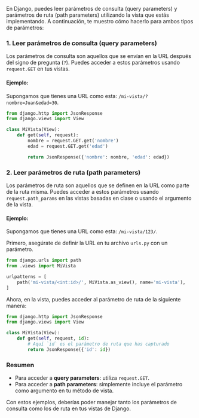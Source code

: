 En Django, puedes leer parámetros de consulta (query parameters) y parámetros de ruta (path parameters) utilizando la vista que estás implementando. A continuación, te muestro cómo hacerlo para ambos tipos de parámetros:

### 1. Leer parámetros de consulta (query parameters)

Los parámetros de consulta son aquellos que se envían en la URL después del signo de pregunta (`?`). Puedes acceder a estos parámetros usando `request.GET` en tus vistas.

#### Ejemplo:
Supongamos que tienes una URL como esta: `/mi-vista/?nombre=Juan&edad=30`.

```python
from django.http import JsonResponse
from django.views import View

class MiVista(View):
    def get(self, request):
        nombre = request.GET.get('nombre')
        edad = request.GET.get('edad')

        return JsonResponse({'nombre': nombre, 'edad': edad})
```

### 2. Leer parámetros de ruta (path parameters)

Los parámetros de ruta son aquellos que se definen en la URL como parte de la ruta misma. Puedes acceder a estos parámetros usando `request.path_params` en las vistas basadas en clase o usando el argumento de la vista.

#### Ejemplo:
Supongamos que tienes una URL como esta: `/mi-vista/123/`.

Primero, asegúrate de definir la URL en tu archivo `urls.py` con un parámetro.

```python
from django.urls import path
from .views import MiVista

urlpatterns = [
    path('mi-vista/<int:id>/', MiVista.as_view(), name='mi-vista'),
]
```

Ahora, en la vista, puedes acceder al parámetro de ruta de la siguiente manera:

```python
from django.http import JsonResponse
from django.views import View

class MiVista(View):
    def get(self, request, id):
        # Aquí `id` es el parámetro de ruta que has capturado
        return JsonResponse({'id': id})
```

### Resumen

- Para acceder a **query parameters**: utiliza `request.GET`.
- Para acceder a **path parameters**: simplemente incluye el parámetro como argumento en tu método de vista.

Con estos ejemplos, deberías poder manejar tanto los parámetros de consulta como los de ruta en tus vistas de Django.